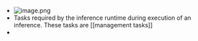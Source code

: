 - ![image.png](../assets/image_1714958203279_0.png)
- Tasks required by the inference runtime during execution of an inference. These tasks are [[management tasks]]
-